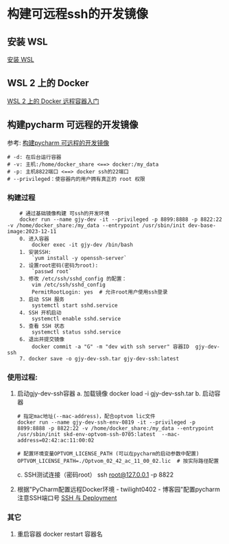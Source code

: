 # 构建可远程ssh的开发镜像

## 安装 WSL
[安装 WSL](https://learn.microsoft.com/zh-cn/windows/wsl/install)

## WSL 2 上的 Docker
[WSL 2 上的 Docker 远程容器入门](https://learn.microsoft.com/zh-cn/windows/wsl/tutorials/wsl-containers)

## 构建pycharm 可远程的开发镜像
参考: [构建pycharm 可远程的开发镜像](https://zhuanlan.zhihu.com/p/605389180)

```
# -d: 在后台运行容器
# -v: 主机:/home/docker_share <==> docker:/my_data
# -p: 主机8822端口 <==> docker ssh的22端口
# --privileged：使容器内的用户拥有真正的 root 权限
```

### 构建过程
```
    # 通过基础镜像构建 可ssh的开发环境
    docker run --name gjy-dev -it --privileged -p 8899:8888 -p 8822:22 -v /home/docker_share:/my_data --entrypoint /usr/sbin/init dev-base-image:2023-12-11 
    0. 进入容器
        docker exec -it gjy-dev /bin/bash
    1. 安装SSH: 
        `yum install -y openssh-server`
    2. 设置root密码(密码为root): 
        `passwd root`
    3. 修改 /etc/ssh/sshd_config 的配置：
        vim /etc/ssh/sshd_config
        PermitRootLogin: yes  # 允许root用户使用ssh登录
    3. 启动 SSH 服务
        systemctl start sshd.service
    4. SSH 开机启动
        systemctl enable sshd.service
    5. 查看 SSH 状态
        systemctl status sshd.service
    6. 退出并提交镜像
        docker commit -a "G" -m "dev with ssh server" 容器ID  gjy-dev-ssh
    7. docker save -o gjy-dev-ssh.tar gjy-dev-ssh:latest
```

### 使用过程:
1. 启动gjy-dev-ssh容器
    a. 加载镜像
        docker load -i gjy-dev-ssh.tar
    b. 启动容器
    ```
   # 指定mac地址(--mac-address)，配合optvom lic文件
   docker run --name gjy-dev-ssh-env-0819 -it --privileged -p 8899:8888 -p 8822:22 -v /home/docker_share:/my_data --entrypoint /usr/sbin/init skd-env-optvom-ssh-0705:latest  --mac-address=02:42:ac:11:00:02
   
    # 配置环境变量OPTVOM_LICENSE_PATH (可以在pycharm的启动参数中配置)
    OPTVOM_LICENSE_PATH=./Optvom_02_42_ac_11_00_02.lic  # 按实际路径配置
    ```
    c. SSH测试连接（密码root）
        ssh root@127.0.0.1 -p 8822
  
2. 根据"PyCharm配置远程Docker环境 - twilight0402 - 博客园"配置pycharm 
    注意SSH端口号
    [SSH 与 Deployment](https://blog.csdn.net/m0_57845572/article/details/116759819)
  
### 其它
1. 重启容器
    docker restart 容器名

